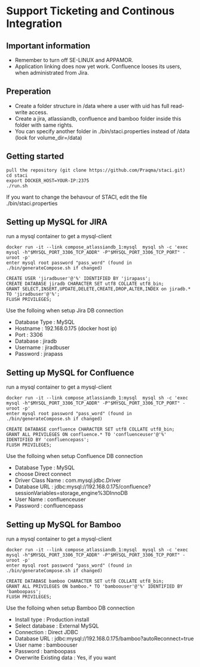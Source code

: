 # Support Ticketing and Continous Integration

## Important information
- Remember to turn off SE-LINUX and APPAMOR.
- Application linking does now yet work. Confluence looses its users, when administrated from Jira.

## Preperation
- Create a folder structure in /data where a user with uid has full read-write access. 
- Create a jira, atlassiandb, confluence and bamboo folder inside this folder with same rights. 
- You can specify another folder in ./bin/staci.properties instead of /data (look for volume_dir=/data)

## Getting started
```
pull the repository (git clone https://github.com/Praqma/staci.git)
cd staci
export DOCKER_HOST=YOUR-IP:2375
./run.sh
```

If you want to change the behavour of STACI, edit the file ./bin/staci.properties

## Setting up MySQL for JIRA
run a mysql container to get a mysql-client
```
docker run -it --link compose_atlassiandb_1:mysql  mysql sh -c 'exec mysql -h"$MYSQL_PORT_3306_TCP_ADDR" -P"$MYSQL_PORT_3306_TCP_PORT" -uroot -p'
enter mysql root password "pass_word" (found in ./bin/generateCompose.sh if changed)

CREATE USER 'jiradbuser'@'%' IDENTIFIED BY 'jirapass';
CREATE DATABASE jiradb CHARACTER SET utf8 COLLATE utf8_bin;
GRANT SELECT,INSERT,UPDATE,DELETE,CREATE,DROP,ALTER,INDEX on jiradb.* TO 'jiradbuser'@'%';
FLUSH PRIVILEGES;
```

Use the folloing when setup Jira DB connection
- Database Type : MySQL
- Hostname : 192.168.0.175  (docker host ip)
- Port : 3306
- Database : jiradb
- Username : jiradbuser
- Password : jirapass

## Setting up MySQL for Confluence
run a mysql container to get a mysql-client
```
docker run -it --link compose_atlassiandb_1:mysql  mysql sh -c 'exec mysql -h"$MYSQL_PORT_3306_TCP_ADDR" -P"$MYSQL_PORT_3306_TCP_PORT" -uroot -p'
enter mysql root password "pass_word" (found in ./bin/generateCompose.sh if changed)

CREATE DATABASE confluence CHARACTER SET utf8 COLLATE utf8_bin;
GRANT ALL PRIVILEGES ON confluence.* TO 'confluenceuser'@'%' IDENTIFIED BY 'confluencepass';
FLUSH PRIVILEGES;
```

Use the folloing when setup Confluence DB connection
- Database Type : MySQL
- choose Direct connect
- Driver Class Name : com.mysql.jdbc.Driver
- Database URL : jdbc:mysql://192.168.0.175/confluence?sessionVariables=storage_engine%3DInnoDB
- User Name : confluenceuser
- Password : confluencepass

## Setting up MySQL for Bamboo
run a mysql container to get a mysql-client
```
docker run -it --link compose_atlassiandb_1:mysql  mysql sh -c 'exec mysql -h"$MYSQL_PORT_3306_TCP_ADDR" -P"$MYSQL_PORT_3306_TCP_PORT" -uroot -p'
enter mysql root password "pass_word" (found in ./bin/generateCompose.sh if changed)

CREATE DATABASE bamboo CHARACTER SET utf8 COLLATE utf8_bin;
GRANT ALL PRIVILEGES ON bamboo.* TO 'bamboouser'@'%' IDENTIFIED BY 'bamboopass';
FLUSH PRIVILEGES;
```

Use the folloing when setup Bamboo DB connection
- Install type : Production install
- Select database : External MySQL
- Connection : Direct JDBC
- Database URL : jdbc:mysql://192.168.0.175/bamboo?autoReconnect=true
- User name : bamboouser
- Password : bamboopass
- Overwrite Existing data : Yes, if you want
